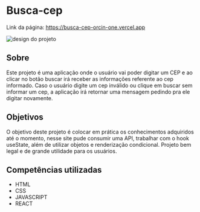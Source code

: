 # Busca-cep

Link da página: <https://busca-cep-orcin-one.vercel.app>

![design do projeto]()

## Sobre

Este projeto é uma aplicação onde o usuário vai poder digitar um CEP e ao clicar no botão buscar irá receber as informações referente ao cep informado. Caso o usuário digite um cep inválido ou clique em buscar sem informar um cep, a aplicação irá retornar uma mensagem pedindo pra ele digitar novamente.

## Objetivos

O objetivo deste projeto é colocar em prática os conhecimentos adquiridos até o momento, nesse site pude consumir uma API, trabalhar com o hook useState, além de utilizar objetos e renderização condicional. Projeto bem legal e de grande utilidade para os usuários.

## Competências utilizadas

* HTML
* CSS
* JAVASCRIPT
* REACT

